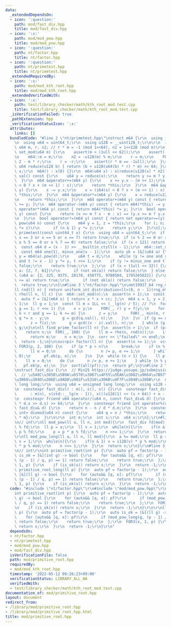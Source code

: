 ```yaml
---
data:
  _extendedDependsOn:
  - icon: ':question:'
    path: mod/fast_div.hpp
    title: mod/fast_div.hpp
  - icon: ':x:'
    path: mod/mod_pow.hpp
    title: mod/mod_pow.hpp
  - icon: ':question:'
    path: nt/factor.hpp
    title: nt/factor.hpp
  - icon: ':question:'
    path: nt/primetest.hpp
    title: nt/primetest.hpp
  _extendedRequiredBy:
  - icon: ':x:'
    path: mod/mod_kth_root.hpp
    title: mod/mod_kth_root.hpp
  _extendedVerifiedWith:
  - icon: ':x:'
    path: test/library_checker/math/kth_root_mod.test.cpp
    title: test/library_checker/math/kth_root_mod.test.cpp
  _isVerificationFailed: true
  _pathExtension: hpp
  _verificationStatusIcon: ':x:'
  attributes:
    links: []
  bundledCode: "#line 2 \"nt/primetest.hpp\"\nstruct m64 {\r\n  using i64 = int64_t;\r\
    \n  using u64 = uint64_t;\r\n  using u128 = __uint128_t;\r\n\r\n  inline static\
    \ u64 m, r, n2; // r * m = -1 (mod 1<<64), n2 = 1<<128 (mod m)\r\n  static void\
    \ set_mod(u64 m) {\r\n    assert(m < (1ull << 62));\r\n    assert((m & 1) == 1);\r\
    \n    m64::m = m;\r\n    n2 = -u128(m) % m;\r\n    r = m;\r\n    FOR(_, 5) r *=\
    \ 2 - m * r;\r\n    r = -r;\r\n    assert(r * m == -1ull);\r\n  }\r\n  static\
    \ u64 reduce(u128 b) { return (b + u128(u64(b) * r) * m) >> 64; }\r\n\r\n  u64\
    \ x;\r\n  m64() : x(0) {}\r\n  m64(u64 x) : x(reduce(u128(x) * n2)){};\r\n  u64\
    \ val() const {\r\n    u64 y = reduce(x);\r\n    return y >= m ? y - m : y;\r\n\
    \  }\r\n  m64 &operator+=(m64 y) {\r\n    x += y.x - (m << 1);\r\n    x = (i64(x)\
    \ < 0 ? x + (m << 1) : x);\r\n    return *this;\r\n  }\r\n  m64 &operator-=(m64\
    \ y) {\r\n    x -= y.x;\r\n    x = (i64(x) < 0 ? x + (m << 1) : x);\r\n    return\
    \ *this;\r\n  }\r\n  m64 &operator*=(m64 y) {\r\n    x = reduce(u128(x) * y.x);\r\
    \n    return *this;\r\n  }\r\n  m64 operator+(m64 y) const { return m64(*this)\
    \ += y; }\r\n  m64 operator-(m64 y) const { return m64(*this) -= y; }\r\n  m64\
    \ operator*(m64 y) const { return m64(*this) *= y; }\r\n  bool operator==(m64\
    \ y) const {\r\n    return (x >= m ? x - m : x) == (y.x >= m ? y.x - m : y.x);\r\
    \n  }\r\n  bool operator!=(m64 y) const { return not operator==(y); }\r\n  m64\
    \ pow(u64 n) const {\r\n    m64 y = 1, z = *this;\r\n    for (; n; n >>= 1, z\
    \ *= z)\r\n      if (n & 1) y *= z;\r\n    return y;\r\n  }\r\n};\r\n\r\nbool\
    \ primetest(const uint64_t x) {\r\n  using u64 = uint64_t;\r\n  if (x == 2 or\
    \ x == 3 or x == 5 or x == 7) return true;\r\n  if (x % 2 == 0 or x % 3 == 0 or\
    \ x % 5 == 0 or x % 7 == 0) return false;\r\n  if (x < 121) return x > 1;\r\n\
    \  const u64 d = (x - 1) >> __builtin_ctzll(x - 1);\r\n  m64::set_mod(x);\r\n\
    \  const m64 one(1), minus_one(x - 1);\r\n  auto ok = [&](u64 a) {\r\n    auto\
    \ y = m64(a).pow(d);\r\n    u64 t = d;\r\n    while (y != one and y != minus_one\
    \ and t != x - 1) y *= y, t <<= 1;\r\n    if (y != minus_one and t % 2 == 0) return\
    \ false;\r\n    return true;\r\n  };\r\n  if (x < (1ull << 32)) {\r\n    for (u64\
    \ a: {2, 7, 61})\r\n      if (not ok(a)) return false;\r\n  } else {\r\n    for\
    \ (u64 a: {2, 325, 9375, 28178, 450775, 9780504, 1795265022}) {\r\n      if (x\
    \ <= a) return true;\r\n      if (not ok(a)) return false;\r\n    }\r\n  }\r\n\
    \  return true;\r\n}\n#line 3 \"nt/factor.hpp\"\n\nmt19937_64 rng_mt{random_device{}()};\n\
    ll rnd(ll n) { return uniform_int_distribution<ll>(0, n - 1)(rng_mt); }\n\nll\
    \ rho(ll n, ll c) {\n  m64::set_mod(n);\n  assert(n > 1);\n  const m64 cc(c);\n\
    \  auto f = [&](m64 x) { return x * x + cc; };\n  m64 x = 1, y = 2, z = 1, q =\
    \ 1;\n  ll g = 1;\n  const ll m = 1LL << (__lg(n) / 5); // ?\n  for (ll r = 1;\
    \ g == 1; r <<= 1) {\n    x = y;\n    FOR(_, r) y = f(y);\n    for (ll k = 0;\
    \ k < r and g == 1; k += m) {\n      z = y;\n      FOR(_, min(m, r - k)) y = f(y),\
    \ q *= x - y;\n      g = gcd(q.val(), n);\n    }\n  }\n  if (g == n)\n    do {\n\
    \      z = f(z);\n      g = gcd((x - z).val(), n);\n    } while (g == 1);\n  return\
    \ g;\n}\n\nll find_prime_factor(ll n) {\n  assert(n > 1);\n  if (primetest(n))\n\
    \    return n;\n  FOR(_, 100) {\n    ll m = rho(n, rnd(n));\n    if (primetest(m))\n\
    \      return m;\n    n = m;\n  }\n  cerr << \"failed\" << endl;\n  assert(false);\n\
    \  return -1;\n}\n\nvc<pi> factor(ll n) {\n  assert(n >= 1);\n  vc<pi> pf;\n \
    \ FOR3(p, 2, 100) {\n    if (p * p > n)\n      break;\n    if (n % p == 0) {\n\
    \      ll e = 0;\n      do {\n        n /= p, e += 1;\n      } while (n % p ==\
    \ 0);\n      pf.eb(p, e);\n    }\n  }\n  while (n > 1) {\n    ll p = find_prime_factor(n);\n\
    \    ll e = 0;\n    do {\n      n /= p, e += 1;\n    } while (n % p == 0);\n \
    \   pf.eb(p, e);\n  }\n  sort(all(pf));\n  return pf;\n}\n#line 2 \"mod/fast_div.hpp\"\
    \nstruct fast_div {\r\n  // Min25 https://judge.yosupo.jp/submission/46090\r\n\
    \  // \u540C\u3058\u5B9A\u6570\u3067\u4F55\u5EA6\u3082\u9664\u7B97\u3059\u308B\
    \u3068\u304D\u306E\u9AD8\u901F\u5316\u306B\u4F7F\u3048\u308B\r\n  using i64 =\
    \ long long;\r\n  using u64 = unsigned long long;\r\n  using u128 = __uint128_t;\r\
    \n  constexpr fast_div() : m(), s(), x() {}\r\n  constexpr fast_div(int n)\r\n\
    \      : m(n), s(std::__lg(n - 1)), x(((u128(1) << (s + 64)) + n - 1) / n) {}\r\
    \n  constexpr friend u64 operator/(u64 n, const fast_div& d) {\r\n    return (u128(n)\
    \ * d.x >> d.s) >> 64;\r\n  }\r\n  constexpr friend int operator%(u64 n, const\
    \ fast_div& d) {\r\n    return n - n / d * d.m;\r\n  }\r\n  constexpr std::pair<i64,\
    \ int> divmod(u64 n) const {\r\n    u64 q = n / *this;\r\n    return {q, n - q\
    \ * m};\r\n  }\r\n\r\n  int m;\r\n  int s;\r\n  u64 x;\r\n};\r\n#line 2 \"mod/mod_pow.hpp\"\
    \n// int\r\nll mod_pow(ll a, ll n, int mod){\r\n  fast_div fd(mod);\r\n  a = a\
    \ % fd;\r\n  ll p = a;\r\n  ll v = 1;\r\n  while(n){\r\n    if(n & 1) v = v *\
    \ p % fd;\r\n    p = p * p % fd;\r\n    n >>= 1;\r\n  }\r\n  return v;\r\n}\r\n\
    \r\nll mod_pow_long(ll a, ll n, ll mod){\r\n  a %= mod;\r\n  ll p = a;\r\n  ll\
    \ v = 1;\r\n  while(n){\r\n    if(n & 1) v = i128(v) * p % mod;\r\n    p = i128(p)\
    \ * p % mod;\r\n    n >>= 1;\r\n  }\r\n  return v;\r\n}\r\n#line 3 \"mod/primitive_root.hpp\"\
    \n// int\r\nint primitive_root(int p) {\r\n  auto pf = factor(p - 1);\r\n  auto\
    \ is_ok = [&](int g) -> bool {\r\n    for (auto&& [q, e]: pf)\r\n      if (mod_pow(g,\
    \ (p - 1) / q, p) == 1) return false;\r\n    return true;\r\n  };\r\n  FOR3(x,\
    \ 1, p) {\r\n    if (is_ok(x)) return x;\r\n  }\r\n  return -1;\r\n}\r\n\r\nll\
    \ primitive_root_long(ll p) {\r\n  auto pf = factor(p - 1);\r\n  auto is_ok =\
    \ [&](ll g) -> bool {\r\n    for (auto&& [q, e]: pf)\r\n      if (mod_pow_long(g,\
    \ (p - 1) / q, p) == 1) return false;\r\n    return true;\r\n  };\r\n  FOR3(x,\
    \ 1, p) {\r\n    if (is_ok(x)) return x;\r\n  }\r\n  return -1;\r\n}\r\n"
  code: "#include \"nt/factor.hpp\"\r\n#include \"mod/mod_pow.hpp\"\r\n// int\r\n\
    int primitive_root(int p) {\r\n  auto pf = factor(p - 1);\r\n  auto is_ok = [&](int\
    \ g) -> bool {\r\n    for (auto&& [q, e]: pf)\r\n      if (mod_pow(g, (p - 1)\
    \ / q, p) == 1) return false;\r\n    return true;\r\n  };\r\n  FOR3(x, 1, p) {\r\
    \n    if (is_ok(x)) return x;\r\n  }\r\n  return -1;\r\n}\r\n\r\nll primitive_root_long(ll\
    \ p) {\r\n  auto pf = factor(p - 1);\r\n  auto is_ok = [&](ll g) -> bool {\r\n\
    \    for (auto&& [q, e]: pf)\r\n      if (mod_pow_long(g, (p - 1) / q, p) == 1)\
    \ return false;\r\n    return true;\r\n  };\r\n  FOR3(x, 1, p) {\r\n    if (is_ok(x))\
    \ return x;\r\n  }\r\n  return -1;\r\n}\r\n"
  dependsOn:
  - nt/factor.hpp
  - nt/primetest.hpp
  - mod/mod_pow.hpp
  - mod/fast_div.hpp
  isVerificationFile: false
  path: mod/primitive_root.hpp
  requiredBy:
  - mod/mod_kth_root.hpp
  timestamp: '2022-05-12 00:26:23+09:00'
  verificationStatus: LIBRARY_ALL_WA
  verifiedWith:
  - test/library_checker/math/kth_root_mod.test.cpp
documentation_of: mod/primitive_root.hpp
layout: document
redirect_from:
- /library/mod/primitive_root.hpp
- /library/mod/primitive_root.hpp.html
title: mod/primitive_root.hpp
---
```

